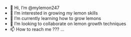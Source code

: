 - 👋 Hi, I’m @mylemon247
- 👀 I’m interested in growing my lemon skills
- 🌱 I’m currently learning how to grow lemons
- 💞️ I’m looking to collaborate on lemon growth techniques
- 📫 How to reach me ??? ...

<!---
mylemon247/mylemon247 is a ✨ special ✨ repository because its `README.md` (this file) appears on your GitHub profile.
You can click the Preview link to take a look at your changes.
--->
